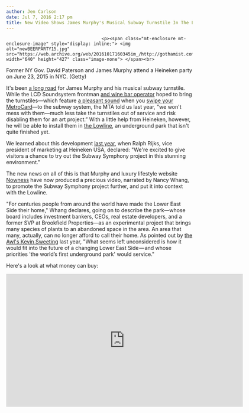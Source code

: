 ```yaml
---
author: Jen Carlson
date: Jul 7, 2016 2:17 pm
title: New Video Shows James Murphy's Musical Subway Turnstile In The Lowline
---
```


	
										<p><span class="mt-enclosure mt-enclosure-image" style="display: inline;"> <img alt="newBEERPARTY15.jpg" src="https://web.archive.org/web/20161017160345im_/http://gothamist.com/attachments/arts_jen/newBEERPARTY15.jpg" width="640" height="427" class="image-none"> </span><br>
<span class="photo_caption">Former NY Gov. David Paterson and James Murphy attend a Heineken party on June 23, 2015 in NYC. (Getty)</span></p>

<p>It&apos;s been <a href="https://web.archive.org/web/20161017160345/http://gothamist.com/2015/06/25/jmz_soundsystem_by_heineken.php">a long road</a> for James Murphy and his musical subway turnstile. While the LCD Soundsystem frontman <a href="https://web.archive.org/web/20161017160345/http://gothamist.com/2015/08/19/james_murphy_guy_fieri_the_apocalyp.php">and wine bar operator</a> hoped to bring the turnstiles&#x2014;which feature <a href="https://web.archive.org/web/20161017160345/http://gothamist.com/2015/08/11/what_if.php">a pleasant sound</a> when you <a href="https://web.archive.org/web/20161017160345/http://gothamist.com/2016/07/06/see_it_metrocard_swipe_fails.php">swipe your MetroCard</a>&#x2014;to the subway system, the MTA told us last year, &quot;we won&apos;t mess with them&#x2014;much less take the turnstiles out of service and risk disabling them for an art project.&#x201D; With a little help from Heineken, however, he will be able to install them in <a href="https://web.archive.org/web/20161017160345/http://gothamist.com/tags/lowline">the Lowline</a>, an underground park that isn&apos;t quite finished yet.</p>

<p>We learned about this development <a href="https://web.archive.org/web/20161017160345/http://gothamist.com/2015/10/22/james_murphy_loves_duff.php">last year</a>, when Ralph Rijks, vice president of marketing at Heineken USA, declared: &quot;We&apos;re excited to give visitors a chance to try out the Subway Symphony project in this stunning environment.&quot;</p>

<p>The new news on all of this is that Murphy and luxury lifestyle website <a href="https://web.archive.org/web/20161017160345/https://www.nowness.com/story/the-lowline-nancy-whang-petter-ringbom?utm_source=TW&amp;utm_medium=SM&amp;utm_campaign=TW70716">Nowness</a> have now produced a precious video, narrated by Nancy Whang, to promote the Subway Symphony project further, and put it into context with the Lowline. </p>

<p>&quot;For centuries people from around the world have made the Lower East Side their home,&quot; Whang declares, going on to describe the park&#x2014;whose board includes investment bankers, CEOs, real estate developers, and a former SVP at Brookfield Properties&#x2014;as an experimental project that brings many species of plants to an abandoned space in the area. An area that many, actually, can no longer afford to call their home. As pointed out by <a href="https://web.archive.org/web/20161017160345/https://theawl.com/digging-the-lowline-5fc25ebe67f4#.8k2wn2797">the Awl&apos;s Kevin Sweeting</a> last year, &quot;What seems left unconsidered is how it would fit into the future of a changing Lower East Side&#x200A;&#x2014;&#x200A;and whose priorities &apos;the world&#x2019;s first underground park&apos; would service.&quot;</p>

<p>Here&apos;s a look at what money can buy:</p>

<p><iframe src="https://web.archive.org/web/20161017160345if_/http://www.nowness.com/iframe?id=5022855487001" width="640" height="360" frameborder="0" allowfullscreen mozallowfullscreen="" webkitallowfullscreen=""></iframe></p>					
										
									
				
